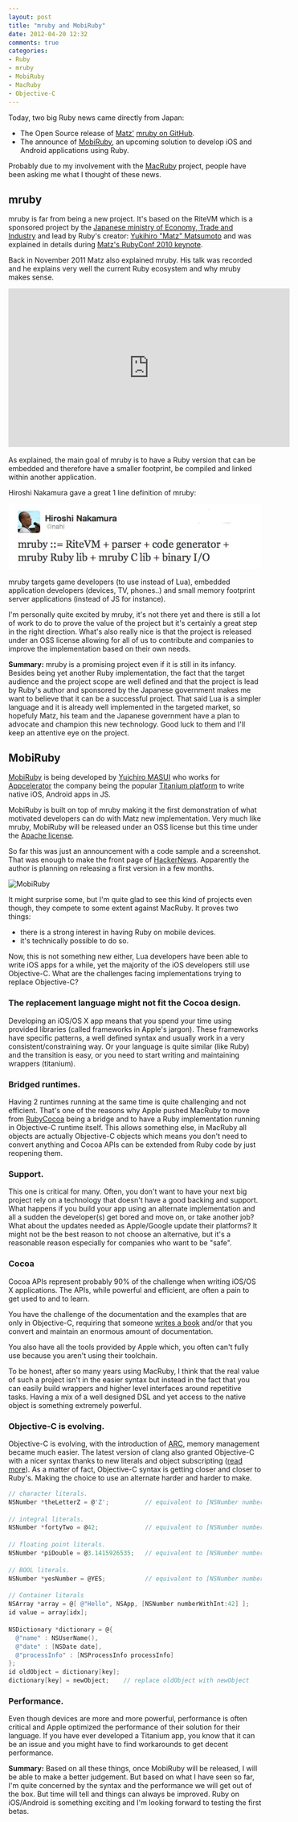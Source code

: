 ```yaml
---
layout: post
title: "mruby and MobiRuby"
date: 2012-04-20 12:32
comments: true
categories: 
- Ruby
- mruby
- MobiRuby
- MacRuby
- Objective-C
---
```


Today, two big Ruby news came directly from Japan:

* The Open Source release of [Matz'](http://en.wikipedia.org/wiki/Yukihiro_Matsumoto) [mruby on GitHub](https://github.com/mruby/mruby).
* The announce of [MobiRuby](http://mobiruby.org/), an upcoming solution
  to develop iOS and Android applications using Ruby.

Probably due to my involvement with the [MacRuby](http://macruby.org/)
project, people have been asking me what I thought of these news.

## mruby

mruby is far from being a new project. It's based on the RiteVM which is a
sponsored project by the [Japanese ministry of Economy, Trade and Industry](http://www.meti.go.jp/english/) and lead by Ruby's creator: [Yukihiro "Matz" Matsumoto](http://en.wikipedia.org/wiki/Yukihiro_Matsumoto) and was explained in details during [Matz's RubyConf 2010 keynote](http://www.slideshare.net/yukihiro_matz/rubyconf-2010-keynote-by-matz).


Back in November 2011 Matz also explained mruby. His talk was recorded
and he explains very well the current Ruby ecosystem and why mruby makes
sense.
<div class="video-container">
<iframe width="560" height="315" src="http://www.youtube.com/embed/sB-IifjyeLI" frameborder="0" allowfullscreen></iframe></div>

As explained, the main goal of mruby is to have a Ruby version that can
be embedded and therefore have a smaller footprint, be compiled and
linked within another application.

Hiroshi Nakamura gave a great 1 line definition of mruby:

![mruby](/images/mruby_def.jpg)


mruby targets game developers (to use instead of Lua), embedded
application developers (devices, TV, phones..) and small memory
footprint server applications (instead of JS for instance).

I'm personally quite excited by mruby, it's not there yet and there is
still a lot of work to do to prove the value of the project but it's
certainly a great step in the right direction. What's also really nice
is that the project is released under an OSS license allowing for all of
us to contribute and companies to improve the implementation based on
their own needs.

**Summary:** mruby is a promising project even if it is still in its infancy. 
Besides being yet another Ruby implementation, the fact that the
target audience and the project scope are well defined and that the project is lead
by Ruby's author and sponsored by the Japanese government makes me want to believe that it can be a successful project. That said Lua is a simpler language and it is already well implemented in the targeted market, so hopefuly Matz, his team and the Japanese government have a plan to advocate and champion this new technology. Good luck to them and I'll keep an attentive eye on the project.

## MobiRuby

[MobiRuby](http://mobiruby.org/) is being developed by [Yuichiro MASUI](https://github.com/masuidrive) who works for [Appcelerator](http://www.appcelerator.com/) the company being the popular [Titanium platform](http://www.appcelerator.com/platform/titanium-sdk) to write native iOS, Android apps in JS.

MobiRuby is built on top of mruby making it the first demonstration of
what motivated developers can do with Matz new implementation. Very much
like mruby, MobiRuby will be released under an OSS license but this time
under the [Apache license](http://www.apache.org/licenses/LICENSE-2.0.html).

So far this was just an announcement with a code sample and a
screenshot. That was enough to make the front page of [HackerNews](http://news.ycombinator.com/item?id=3866418). Apparently the author is planning on releasing a first version in a few months.


 ![MobiRuby](http://mobiruby.org/screenshot1.jpg "MobiRuby screenshot")


It might surprise some, but I'm quite glad to see this kind of projects
even though, they compete to some extent against MacRuby. It proves two
things: 

* there is a strong interest in having Ruby on mobile devices.
* it's technically possible to do so.

Now, this is not something new either, Lua developers have been able to
write iOS apps for a while, yet the majority of the iOS developers still
use Objective-C. What are the challenges facing implementations trying
to replace Objective-C?

### The replacement language might not fit the Cocoa design.

Developing an iOS/OS X app means that you spend your time using provided
libraries (called frameworks in Apple's jargon). These frameworks have
specific patterns, a well defined syntax and usually work in a very
consistent/constraining way. Or your language is quite similar (like Ruby) and the
transition is easy, or you need to start writing and maintaining
wrappers (titanium).

### Bridged runtimes.

Having 2 runtimes running at the same time is quite challenging and not
efficient. That's one of the reasons why Apple pushed MacRuby to move from [RubyCocoa](http://en.wikipedia.org/wiki/RubyCocoa) being a bridge and to have a Ruby implementation running in Objective-C runtime itself.
This allows something else, in MacRuby all objects are actually
Objective-C objects which means you don't need to convert anything and
Cocoa APIs can be extended from Ruby code by just reopening them.

### Support.

This one is critical for many. Often, you don't want to have your next big
project rely on a technology that doesn't have a good backing and
support. What happens if you build your app using an alternate
implementation and all a sudden the developer(s) get bored and move on,
or take another job?
What about the updates needed as Apple/Google update their platforms?
It might not be the best reason to not choose an alternative, but it's
a reasonable reason especially for companies who want to be "safe".

### Cocoa

Cocoa APIs represent probably 90% of the challenge when writing iOS/OS X
applications. The APIs, while powerful and efficient, are often a pain
to get used to and to learn.

You have the challenge of the documentation and the examples that
are only in Objective-C, requiring that someone [writes a book](http://www.amazon.com/gp/product/1449380379/ref=as_li_ss_tl?ie=UTF8&tag=merbist-20&linkCode=as2&camp=1789&creative=390957&creativeASIN=1449380379) and/or that
you convert and maintain an enormous amount of documentation.

You also have all the tools provided by Apple which, you often can't
fully use because you aren't using their toolchain.

To be honest, after so many years using MacRuby, I think that the real
value of such a project isn't in the easier syntax but instead in the
fact that you can easily build wrappers and higher level interfaces
around repetitive tasks. Having a mix of a well designed DSL and yet
access to the native object is something extremely powerful.

### Objective-C is evolving.

Objective-C is evolving, with the introduction of [ARC](http://developer.apple.com/library/ios/#releasenotes/ObjectiveC/RN-TransitioningToARC/Introduction/Introduction.html), memory management became much easier. The latest version of clang also granted Objective-C with a nicer syntax thanks to new literals and object subscripting ([read more](http://clang.llvm.org/docs/ObjectiveCLiterals.html)). As a matter of fact, Objective-C syntax is getting closer and closer to Ruby's. Making the choice to use an alternate harder and harder to make.

``` objective-c
// character literals.
NSNumber *theLetterZ = @'Z';          // equivalent to [NSNumber numberWithChar:'Z']

// integral literals.
NSNumber *fortyTwo = @42;             // equivalent to [NSNumber numberWithInt:42]

// floating point literals.
NSNumber *piDouble = @3.1415926535;   // equivalent to [NSNumber numberWithDouble:3.1415926535]

// BOOL literals.
NSNumber *yesNumber = @YES;           // equivalent to [NSNumber numberWithBool:YES]

// Container literals
NSArray *array = @[ @"Hello", NSApp, [NSNumber numberWithInt:42] ];
id value = array[idx];

NSDictionary *dictionary = @{
  @"name" : NSUserName(),
  @"date" : [NSDate date],
  @"processInfo" : [NSProcessInfo processInfo]
};
id oldObject = dictionary[key];
dictionary[key] = newObject;	// replace oldObject with newObject
```

### Performance.

Even though devices are more and more powerful, performance is often
critical and Apple optimized the performance of their solution for their
language. If you have ever developed a Titanium app, you know that it
can be an issue and you might have to find workarounds to get decent
performance.


**Summary:** Based on all these things, once MobiRuby will be released, I will be
able to make a better judgement. But based on what I have seen so far,
I'm quite concerned by the syntax and the performance we will get out of
the box. But time will tell and things can always be improved.
Ruby on iOS/Android is something exciting and I'm looking forward to
testing the first betas.


